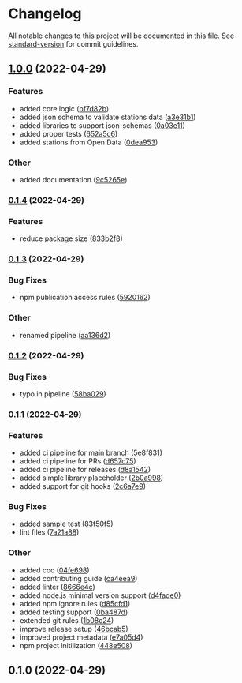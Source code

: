 # Changelog

All notable changes to this project will be documented in this file. See [standard-version](https://github.com/conventional-changelog/standard-version) for commit guidelines.

## [1.0.0](https://github.com/airemad/stations/compare/v0.1.4...v1.0.0) (2022-04-29)


### Features

* added core logic ([bf7d82b](https://github.com/airemad/stations/commits/bf7d82b0d2d34590c46aac2c041db29686876a2b))
* added json schema to validate stations data ([a3e31b1](https://github.com/airemad/stations/commits/a3e31b1f4d967b2428781ef14c8378c91d230e8e))
* added libraries to support json-schemas ([0a03e11](https://github.com/airemad/stations/commits/0a03e11d3dbdb0aca161d3fdea205f84988dedb7))
* added proper tests ([652a5c6](https://github.com/airemad/stations/commits/652a5c6307179383e38fb035eef259015594e98e))
* added stations from Open Data ([0dea953](https://github.com/airemad/stations/commits/0dea9538fdf537790dfd0a19626ff7f2e2289eec))


### Other

* added documentation ([9c5265e](https://github.com/airemad/stations/commits/9c5265e2ffcd4f82f4c95cf33c0062f85ba4a6b4))

### [0.1.4](https://github.com/airemad/stations/compare/v0.1.3...v0.1.4) (2022-04-29)


### Features

* reduce package size ([833b2f8](https://github.com/airemad/stations/commits/833b2f82a4087f1163a79571374bd7613f81e156))

### [0.1.3](https://github.com/airemad/stations/compare/v0.1.2...v0.1.3) (2022-04-29)


### Bug Fixes

* npm publication access rules ([5920162](https://github.com/airemad/stations/commits/5920162ed5a8a3f1d0719c281302d32df03aff38))


### Other

* renamed pipeline ([aa136d2](https://github.com/airemad/stations/commits/aa136d28e2abc4c7458b9b532fa4be284acf6c3a))

### [0.1.2](https://github.com/airemad/stations/compare/v0.1.1...v0.1.2) (2022-04-29)


### Bug Fixes

* typo in pipeline ([58ba029](https://github.com/airemad/stations/commits/58ba029b6b94f60568cda57dae172bb963715cb2))

### [0.1.1](https://github.com/airemad/stations/compare/v0.1.0...v0.1.1) (2022-04-29)


### Features

* added ci pipeline for main branch ([5e8f831](https://github.com/airemad/stations/commits/5e8f8317ffb7a42bf95909e28d8986b090aeaa65))
* added ci pipeline for PRs ([d657c75](https://github.com/airemad/stations/commits/d657c753592dd81d5d98d8e627d324f5a7f60bbd))
* added ci pipeline for releases ([d8a1542](https://github.com/airemad/stations/commits/d8a15427f9111727aa656a46cbb3b5e9a2b3edeb))
* added simple library placeholder ([2b0a998](https://github.com/airemad/stations/commits/2b0a9982bd977cb8897eff03e2394dbd66ae0a13))
* added support for git hooks ([2c6a7e9](https://github.com/airemad/stations/commits/2c6a7e93fa24851919c2b6c497d49e352d4a9e12))


### Bug Fixes

* added sample test ([83f50f5](https://github.com/airemad/stations/commits/83f50f51a29e414ada6645af4856be7385fff8a3))
* lint files ([7a21a88](https://github.com/airemad/stations/commits/7a21a88a188ab7e9205aa09f651618451e723e84))


### Other

* added coc ([04fe698](https://github.com/airemad/stations/commits/04fe698e98ba1836421a2875114435bd49e14727))
* added contributing guide ([ca4eea9](https://github.com/airemad/stations/commits/ca4eea9236876414795b5433b6cf2f4568bd0fd7))
* added linter ([8666e4c](https://github.com/airemad/stations/commits/8666e4c40de1e592c1faed7aad39fdc87be85c6c))
* added node.js minimal version support ([d4fade0](https://github.com/airemad/stations/commits/d4fade039d8b537cfcb28fef6cbebda7101a62b7))
* added npm ignore rules ([d85cfd1](https://github.com/airemad/stations/commits/d85cfd11aa0e3e8f52a80415386d9849bda49f05))
* added testing support ([0ba487d](https://github.com/airemad/stations/commits/0ba487d33259603762b0150ca531522195cca293))
* extended git rules ([1b08c24](https://github.com/airemad/stations/commits/1b08c24ddfd6b6292e13dcfb518ecebd18ea865f))
* improve release setup ([46bcab5](https://github.com/airemad/stations/commits/46bcab5d3616f475b43e24786cf49219a3072efe))
* improved project metadata ([e7a05d4](https://github.com/airemad/stations/commits/e7a05d4b4e31e36621e8f0f4a5f1c94e0bf688e7))
* npm project initilization ([448e508](https://github.com/airemad/stations/commits/448e508c2d4df62f4f8544a5dcfecccbaf60c21d))

## 0.1.0 (2022-04-29)
